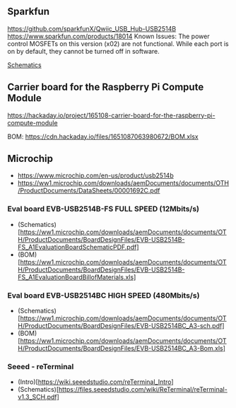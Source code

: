 
## Sparkfun

https://github.com/sparkfunX/Qwiic_USB_Hub-USB2514B
https://www.sparkfun.com/products/18014
Known Issues: The power control MOSFETs on this version (x02) are not functional. While each port is on by default, they cannot be turned off in software.

[Schematics](https://github.com/sparkfunX/Qwiic_USB_Hub-USB2514B/blob/main/Hardware/Qwiic-USB_Hub.pdf)

## Carrier board for the Raspberry Pi Compute Module

https://hackaday.io/project/165108-carrier-board-for-the-raspberry-pi-compute-module

BOM: https://cdn.hackaday.io/files/1651087063980672/BOM.xlsx

## Microchip

* https://www.microchip.com/en-us/product/usb2514b
* https://ww1.microchip.com/downloads/aemDocuments/documents/OTH/ProductDocuments/DataSheets/00001692C.pdf

### Eval board EVB-USB2514B-FS FULL SPEED (12Mbits/s)
* (Schematics)[https://ww1.microchip.com/downloads/aemDocuments/documents/OTH/ProductDocuments/BoardDesignFiles/EVB-USB2514B-FS_A1EvaluationBoardSchematicPDF.pdf]
* (BOM)[https://ww1.microchip.com/downloads/aemDocuments/documents/OTH/ProductDocuments/BoardDesignFiles/EVB-USB2514B-FS_A1EvaluationBoardBillofMaterials.xls]

### Eval board EVB-USB2514BC HIGH SPEED (480Mbits/s)
* (Schematics)[https://ww1.microchip.com/downloads/aemDocuments/documents/OTH/ProductDocuments/BoardDesignFiles/EVB-USB2514BC_A3-sch.pdf]
* (BOM)[https://ww1.microchip.com/downloads/aemDocuments/documents/OTH/ProductDocuments/BoardDesignFiles/EVB-USB2514BC_A3-Bom.xls]


### Seeed - reTerminal

* (Intro)[https://wiki.seeedstudio.com/reTerminal_Intro]
* (Schematics)[https://files.seeedstudio.com/wiki/ReTerminal/reTerminal-v1.3_SCH.pdf]
